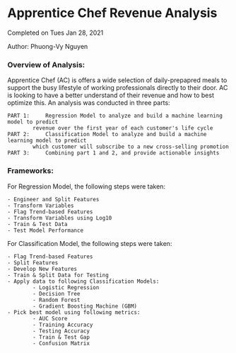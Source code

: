 # Apprentice Chef Revenue Analysis
Completed on Tues Jan 28, 2021 

Author: Phuong-Vy Nguyen 

### Overview of Analysis:
Apprentice Chef (AC) is offers a wide selection of daily-prepapred meals to support the busy lifestyle of working professionals directly to their door. AC is looking to have a better understand of their revenue and how to best optimize this. An analysis was conducted in three parts:
  
    PART 1: 	Regression Model to analyze and build a machine learning model to predict 
    		revenue over the first year of each customer's life cycle 
    PART 2: 	Classification Model to analyze and build a machine learning model to predict 
    		which customer will subscribe to a new cross-selling promotion
    PART 3: 	Combining part 1 and 2, and provide actionable insights 

### Frameworks: 
For Regression Model, the following steps were taken: 

    - Engineer and Split Features 
    - Transform Variables
    - Flag Trend-based Features 
    - Transform Variables using Log10 
    - Train & Test Data
    - Test Model Performance 

For Classification Model, the following steps were taken: 

    - Flag Trend-based Features 
    - Split Features 
    - Develop New Features 
    - Train & Split Data for Testing
    - Apply data to following Classification Models:
	        - Logistic Regression
	        - Decision Tree
	        - Random Forest
	        - Gradient Boosting Machine (GBM)
    - Pick best model using following metrics: 
            - AUC Score    
            - Training Accuracy
            - Testing Accuracy                     
            - Train & Test Gap 
            - Confusion Matrix 
